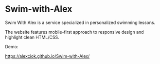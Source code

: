 # Swim-with-Alex
Swim With Alex is a service specialized in personalized swimming lessons.

The website features mobile-first approach to responsive design and highlight clean HTML/CSS.

Demo:

https://alexciok.github.io/Swim-with-Alex/
